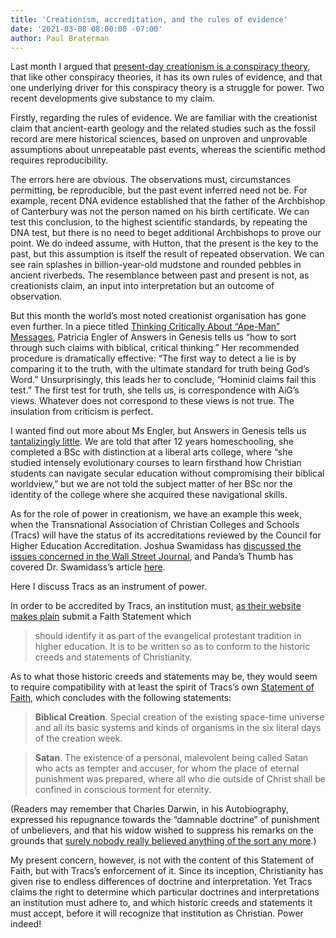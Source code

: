 ```yaml
---
title: 'Creationism, accreditation, and the rules of evidence'
date: '2021-03-08 08:00:00 -07:00'
author: Paul Braterman
---
```

Last month I argued  that [present-day creationism is a conspiracy theory]( https://www.snopes.com/news/2021/02/04/why-creationism-bears-all-the-hallmarks-of-a-conspiracy-theory/), that like other conspiracy theories, it has its own rules of evidence, and that one underlying driver for this conspiracy theory is a struggle for power. Two recent developments give substance to my claim.

Firstly, regarding the rules of evidence. We are familiar with the creationist claim that ancient-earth geology and the related studies such as the fossil record are mere historical sciences, based on unproven and unprovable assumptions about unrepeatable past events, whereas the scientific method requires reproducibility.

The errors here are obvious. The observations must, circumstances permitting, be reproducible, but the past event inferred need not be. For example, recent DNA evidence established that the father of the Archbishop of Canterbury was not the person named on his birth certificate. We can test this conclusion, to the highest scientific standards, by repeating the DNA test, but there is no need to beget additional Archbishops to prove our point. We do indeed assume, with Hutton, that the present is the key to the past, but this assumption is itself the result of repeated observation. We can see rain splashes in billion-year-old mudstone and rounded pebbles in ancient riverbeds. The resemblance between past and present is not, as creationists claim, an input into interpretation but an outcome of observation.

<!--more-->

But this month the world’s most noted creationist organisation has gone even further.  In a piece titled [Thinking Critically About “Ape-Man” Messages](https://answersingenesis.org/apologetics/critical-thinking/thinking-critically-ape-man-messages/), Patricia Engler of Answers in Genesis tells us “how to sort through such claims with biblical, critical thinking.” Her recommended procedure is dramatically effective: “The first way to detect a lie is by comparing it to the truth, with the ultimate standard for truth being God’s Word.” Unsurprisingly, this leads her to conclude, “Hominid claims fail this test.” The first test for truth, she tells us, is correspondence with AiG’s views. Whatever does not correspond to these views is not true. The insulation from criticism is perfect. 

I wanted find out more about Ms Engler, but Answers in Genesis tells us [tantalizingly little](https://answersingenesis.org/bios/patricia-engler/). We are told that after 12 years homeschooling, she completed a BSc with distinction at a liberal arts college, where “she studied intensely evolutionary courses to learn firsthand how Christian students can navigate secular education without compromising their biblical worldview,” but we are not told the subject matter of her BSc nor the identity of the college where she acquired these navigational skills.

As for the role of power in creationism, we have an example this week, when the Transnational Association of Christian Colleges and Schools (Tracs) will have the status of its accreditations reviewed by the Council for Higher Education Accreditation. Joshua Swamidass has [discussed the issues concerned in the Wall Street Journal](https://www.wsj.com/articles/a-compromise-on-creationism-11614901537), and Panda’s Thumb has covered Dr. Swamidass’s article [here](https://pandasthumb.org/archives/2021/03/should-colleges-that-teach.html).

Here I discuss Tracs as an instrument of power.

In order to be accredited by Tracs, an institution must, [as their website makes plain](https://tracs.org/resources/) submit a Faith Statement which 

>should identify it as part of the evangelical protestant tradition in higher education. It is to be written so as to conform to the historic creeds and statements of Christianity. 

As to what those historic creeds and statements may be, they would seem to require compatibility with at least the spirit of Tracs’s own [Statement of Faith](https://tracs.org/statement-of-faith/), which concludes with the following statements:

>**Biblical Creation**. Special creation of the existing space-time universe and all its basic systems and kinds of organisms in the six literal days of the creation week.

>**Satan**. The existence of a personal, malevolent being called Satan who acts as tempter and accuser, for whom the place of eternal punishment was prepared, where all who die outside of Christ shall be confined in conscious torment for eternity.

(Readers may remember that Charles Darwin, in his Autobiography, expressed his repugnance towards the “damnable doctrine” of punishment of unbelievers, and that his widow wished to suppress his remarks on the grounds that [surely nobody really believed anything of the sort any more](http://darwin-online.org.uk/content/frameset?itemID=F1497&viewtype=side&pageseq=89).)

My present concern, however, is not with the content of this Statement of Faith, but with Tracs’s enforcement of it. Since its inception, Christianity has given rise to endless differences of doctrine and interpretation. Yet Tracs claims the right to determine which particular doctrines and interpretations an institution must adhere to, and which historic creeds and statements it must accept, before it will recognize that institution as Christian. Power indeed!
